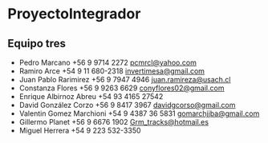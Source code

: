 # ProyectoIntegrador
## Equipo tres
- Pedro Marcano +56 9 9714 2272 pcmrcl@yahoo.com
- Ramiro Arce +54 9 11 680-2318 invertimesa@gmail.com 
- Juan Pablo Rarimirez +56 9 7947 4946 juan.ramireza@usach.cl
- Constanza Flores +56 9 9263 6629 conyflores02@gmail.com
- Enrique Albirnoz Abreu +54 93 4165 27542
- David González Corzo +56 9 8417 3967 davidgcorso@gmail.com
- Valentin Gomez Marchioni +54 9 4387 36 5831 gomarchjjba@gmail.com
- Gillermo Planet +56 9 6676 1902 Grm_tracks@hotmail.es
- Miguel Herrera +54 9 223 532-3350
